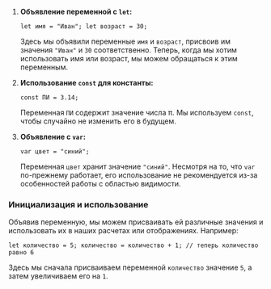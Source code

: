 1. **Объявление переменной с `let`:**
    
    `let имя = "Иван"; let возраст = 30;`
    
    Здесь мы объявили переменные `имя` и `возраст`, присвоив им значения `"Иван"` и `30` соответственно. Теперь, когда мы хотим использовать имя или возраст, мы можем обращаться к этим переменным.
    
2. **Использование `const` для константы:**
    
    `const ПИ = 3.14;`
    
    Переменная `ПИ` содержит значение числа π. Мы используем `const`, чтобы случайно не изменить его в будущем.
    
3. **Объявление с `var`:**
    
    `var цвет = "синий";`
    
    Переменная `цвет` хранит значение `"синий"`. Несмотря на то, что `var` по-прежнему работает, его использование не рекомендуется из-за особенностей работы с областью видимости.
    

### Инициализация и использование

Объявив переменную, мы можем присваивать ей различные значения и использовать их в наших расчетах или отображениях. Например:

`let количество = 5; количество = количество + 1; // теперь количество равно 6`

Здесь мы сначала присваиваем переменной `количество` значение `5`, а затем увеличиваем его на `1`.